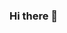 ### Hi there 👋

<!--
**JFelipe-bit/JFelipe-bit** is a ✨ _special_ ✨ repository because its `README.md` (this file) appears on your GitHub profile.

Here are some ideas to get you started:

- 🔭 I’m interested in AI development tools towards decentralized systems
- 🌱 I’m currently working on AI tools with services/app integration
- 👯 I’m looking to collaborate on decentralized systems towards the future
- 💬 Ask me about geosicences: geophysics,sesimics,magnetometry, remote sensing
- 📫 How to reach me: jfelipe.barradas@gmail.com

